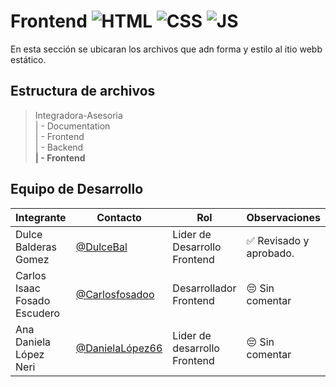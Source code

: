 # Frontend ![HTML](https://img.shields.io/badge/HTML-239120?style=for-the-badge&logo=html5&logoColor=white) ![CSS](https://img.shields.io/badge/CSS-239120?&style=for-the-badge&logo=css3&logoColor=white) ![JS](https://img.shields.io/badge/JavaScript-F7DF1E?style=for-the-badge&logo=javascript&logoColor=blacke)


En esta sección se ubicaran los archivos que adn forma y estilo al itio webb estático.

## Estructura de archivos


>Integradora-Asesoria <br>
>| - Documentation <br>
>| - Frontend <br>
>| - Backend <br>
>**| - Frontend**

## Equipo de Desarrollo

   |Integrante|Contacto|Rol|Observaciones|
   |----------|--------|---|-------------|
   |Dulce Balderas Gomez|[@DulceBal](https://github.com/DulceBal)|Lider de  Desarrollo Frontend|✅ Revisado y aprobado.|
   |Carlos Isaac Fosado Escudero|[@Carlosfosadoo](https://github.com/CarlosFosadoo)|Desarrollador Frontend|😔 Sin comentar|
   |Ana Daniela López Neri|[@DanielaLópez66](https://github.com/DanielaLopez66)|Lider de desarrollo Frontend|😔 Sin comentar|
